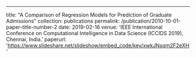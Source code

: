 ---
title: "A Comparison of Regression Models for Prediction of Graduate Admissions"
collection: publications
permalink: /publication/2010-10-01-paper-title-number-2
date: 2019-02-16
venue: 'IEEE International Conference on Computational Intelligence in Data Science (ICCIDS 2019), Chennai, India.'
paperurl: 'https://www.slideshare.net/slideshow/embed_code/key/xwkJNsqm2F2eXH'

